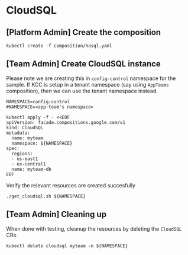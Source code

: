 # CloudSQL 

## [Platform Admin] Create the composition

```
kubectl create -f composition/hasql.yaml
```

## [Team Admin] Create CloudSQL instance

Please note we are creating this in `config-control` namespace for the sample.
If KCC is setup in a tenant namespace (say using `AppTeams` composition), then we can use the tenant namespace instead.

```
NAMESPACE=config-control
#NAMESPACE=<app-team's namespace>
 
kubectl apply -f - <<EOF
apiVersion: facade.compositions.google.com/v1
kind: CloudSQL
metadata:
  name: myteam
  namespace: ${NAMESPACE}
spec:
  regions:
  - us-east1
  - us-central1
  name: myteam-db
EOF
```

Verify the relevant resources are created succesfully

```
./get_cloudsql.sh ${NAMESPACE}
```

## [Team Admin] Cleaning up

When done with testing, cleanup the resources by deleting the `CloudSQL` CRs.

```
kubectl delete cloudsql myteam -n ${NAMESPACE}
```